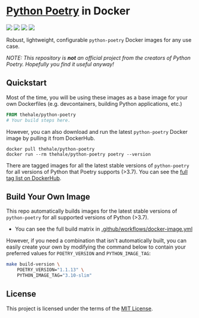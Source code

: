 <!--
 Copyright (c) 2022 Joseph Hale
 
 This software is released under the MIT License.
 https://opensource.org/licenses/MIT
-->
# [Python Poetry](https://github.com/python-poetry/poetry) in Docker

<!-- BADGES -->
[![](https://badgen.net/docker/pulls/thehale/python-poetry)](https://hub.docker.com/r/thehale/python-poetry)
[![](https://badgen.net/github/license/thehale/docker-python-poetry)](https://github.com/thehale/docker-python-poetry/blob/master/LICENSE)
[![](https://badgen.net/badge/icon/Sponsor/pink?icon=github&label)](https://github.com/sponsors/thehale)
[![](https://badgen.net/badge/icon/Follow%20@jhaledev/1DA1F2?icon=twitter&label)](https://twitter.com/intent/user?screen_name=jhaledev)

Robust, lightweight, configurable `python-poetry` Docker images for any use
case.

*NOTE: This repository is **not** an official project from the creators of
Python Poetry. Hopefully you find it useful anyway!*


## Quickstart
Most of the time, you will be using these images as a base image for your own
Dockerfiles (e.g. devcontainers, building Python applications, etc.)
```Dockerfile
FROM thehale/python-poetry
# Your build steps here.
```

However, you can also download and run the latest `python-poetry` Docker image
by pulling it from DockerHub.
```
docker pull thehale/python-poetry
docker run --rm thehale/python-poetry poetry --version
```

There are tagged images for all the latest stable versions of `python-poetry`
for all versions of Python that Poetry supports (>3.7). You can see the [full
tag list on DockerHub](https://hub.docker.com/r/thehale/python-poetry/tags).

## Build Your Own Image
This repo automatically builds images for the latest stable versions of
`python-poetry` for all supported versions of Python (>3.7).
 - You can see the full build matrix in
   [.github/workflows/docker-image.yml](https://github.com/thehale/docker-python-poetry/blob/master/.github/workflows/docker-image.yml)

However, if you need a combination that isn't automatically built, you can
easily create your own by modifying the command below to contain your preferred
values for `POETRY_VERSION` and `PYTHON_IMAGE_TAG`:
```bash
make build-version \
    POETRY_VERSION="1.1.13" \
    PYTHON_IMAGE_TAG="3.10-slim"
```

## License

This project is licensed under the terms of the [MIT License](https://choosealicense.com/licenses/mit/).
